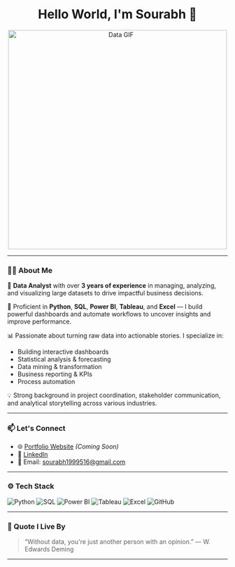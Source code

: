 <h1 align="center">Hello World, I'm Sourabh 👋</h1>

<p align="center">
  <img src="https://media.giphy.com/media/v1.Y2lkPTc5MGI3NjExY2xoNWhrM3Q2NzR6eXBiZzFsaTV2eXBuMXBhaW4ybW1nY2ozZGFsYyZlcD12MV9naWZzX3NlYXJjaCZjdD1n/L1R1tvI9svkIWwpVYr/giphy.gif" width="500" alt="Data GIF">
</p>

---

### 👨‍💻 About Me

🎯 **Data Analyst** with over **3 years of experience** in managing, analyzing, and visualizing large datasets to drive impactful business decisions.  

🧰 Proficient in **Python**, **SQL**, **Power BI**, **Tableau**, and **Excel** — I build powerful dashboards and automate workflows to uncover insights and improve performance.

📊 Passionate about turning raw data into actionable stories. I specialize in:
- Building interactive dashboards
- Statistical analysis & forecasting
- Data mining & transformation
- Business reporting & KPIs
- Process automation

💡 Strong background in project coordination, stakeholder communication, and analytical storytelling across various industries.

---


### 📫 Let's Connect

- 🌐 [Portfolio Website](#) *(Coming Soon)*
- 💼 [LinkedIn](https://www.linkedin.com/in/sourabhdiwakar1/)
- 📧 Email: sourabh1999516@gmail.com  

---


### ⚙️ Tech Stack

![Python](https://img.shields.io/badge/Python-3670A0?style=for-the-badge&logo=python&logoColor=white)
![SQL](https://img.shields.io/badge/SQL-336791?style=for-the-badge&logo=postgresql&logoColor=white)
![Power BI](https://img.shields.io/badge/PowerBI-F2C811?style=for-the-badge&logo=powerbi&logoColor=black)
![Tableau](https://img.shields.io/badge/Tableau-E97627?style=for-the-badge&logo=tableau&logoColor=white)
![Excel](https://img.shields.io/badge/Excel-217346?style=for-the-badge&logo=microsoft-excel&logoColor=white)
![GitHub](https://img.shields.io/badge/GitHub-100000?style=for-the-badge&logo=github&logoColor=white)

---

### 🌟 Quote I Live By
> “Without data, you're just another person with an opinion.” — W. Edwards Deming

---

